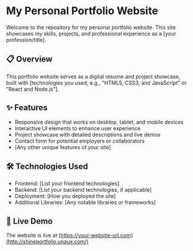 # My Personal Portfolio Website

Welcome to the repository for my personal portfolio website. This site showcases my skills, projects, and professional experience as a [your profession/title].

## 📋 Overview

This portfolio website serves as a digital resume and project showcase, built with [technologies you used, e.g., "HTML5, CSS3, and JavaScript" or "React and Node.js"].

## ✨ Features

- Responsive design that works on desktop, tablet, and mobile devices
- Interactive UI elements to enhance user experience
- Project showcase with detailed descriptions and live demos
- Contact form for potential employers or collaborators
- [Any other unique features of your site]

## 🛠️ Technologies Used

- Frontend: [List your frontend technologies]
- Backend: [List your backend technologies, if applicable]
- Deployment: [How you deployed the site]
- Additional Libraries: [Any notable libraries or frameworks]

## 🚀 Live Demo

The website is live at [https://your-website-url.com](http://shineportfolio.unaux.com/)
